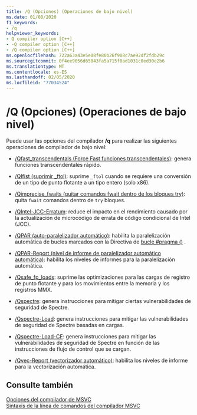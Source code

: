 ```yaml
---
title: /Q (Opciones) (Operaciones de bajo nivel)
ms.date: 01/08/2020
f1_keywords:
- /q
helpviewer_keywords:
- Q compiler option [C++]
- -Q compiler option [C++]
- /Q compiler option [C++]
ms.openlocfilehash: 722a63a43e5e08fe80b26f908c7ae92df2fdb29c
ms.sourcegitcommit: 0f4ee9056d65043fa5a715f0ad1031c0ed30e2b6
ms.translationtype: MT
ms.contentlocale: es-ES
ms.lasthandoff: 02/05/2020
ms.locfileid: "77034524"
---
```

# <a name="q-options-low-level-operations"></a>/Q (Opciones) (Operaciones de bajo nivel)

Puede usar las opciones del compilador **/q** para realizar las siguientes operaciones de compilador de bajo nivel:

- [/Qfast_transcendentals (Force Fast funciones transcendentales)](qfast-transcendentals-force-fast-transcendentals.md): genera funciones transcendentales rápido.

- [/QIfist (suprimir _ftol)](qifist-suppress-ftol.md): suprime `_ftol` cuando se requiere una conversión de un tipo de punto flotante a un tipo entero (solo x86).

- [/Qimprecise_fwaits (quitar comandos fwait dentro de los bloques try)](qimprecise-fwaits-remove-fwaits-inside-try-blocks.md): quita `fwait` comandos dentro de `try` bloques.

- [/QIntel-JCC-Erratum](qintel-jcc-erratum.md): reduce el impacto en el rendimiento causado por la actualización de microcódigo de errata de código condicional de Intel (JCC).

- [/QPAR (auto-paralelizador automático)](qpar-auto-parallelizer.md): habilita la paralelización automática de bucles marcados con la Directiva de [bucle #pragma ()](../../preprocessor/loop.md) .

- [/QPAR-Report (nivel de informe de paralelizador automático automática)](qpar-report-auto-parallelizer-reporting-level.md): habilita los niveles de informes para la paralelización automática.

- [/Qsafe_fp_loads](qsafe-fp-loads.md): suprime las optimizaciones para las cargas de registro de punto flotante y para los movimientos entre la memoria y los registros MMX.

- [/Qspectre](qspectre.md): genera instrucciones para mitigar ciertas vulnerabilidades de seguridad de Spectre.

- [/Qspectre-Load](qspectre-load.md): genera instrucciones para mitigar las vulnerabilidades de seguridad de Spectre basadas en cargas.

- [/Qspectre-Load-CF](qspectre-load-cf.md): genera instrucciones para mitigar las vulnerabilidades de seguridad de Spectre en función de las instrucciones de flujo de control que se cargan.

- [/Qvec-Report (vectorizador automático)](qvec-report-auto-vectorizer-reporting-level.md): habilita los niveles de informe para la vectorización automática.

## <a name="see-also"></a>Consulte también

[Opciones del compilador de MSVC](compiler-options.md)<br/>
[Sintaxis de la línea de comandos del compilador MSVC](compiler-command-line-syntax.md)
